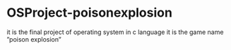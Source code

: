 # OSProject-poisonexplosion
it is the final project of operating system in c  language it is the game name  ”poison explosion”
